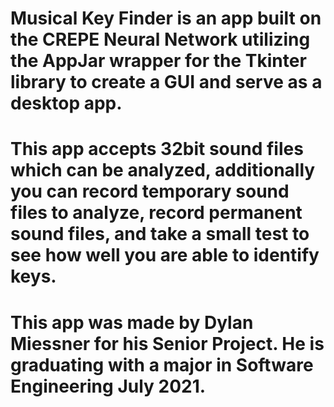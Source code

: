 # Musical Key Finder is an app built on the CREPE Neural Network utilizing the AppJar wrapper for the Tkinter library to create a GUI and serve as a desktop app.
# 
# This app accepts 32bit sound files which can be analyzed, additionally you can record temporary sound files to analyze, record permanent sound files, and take a small test to see how well you are able to identify keys.
# 
# This app was made by Dylan Miessner for his Senior Project.  He is graduating with a major in Software Engineering July 2021.
